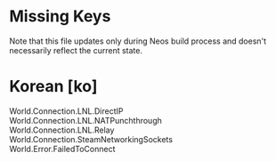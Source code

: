 # Missing Keys
Note that this file updates only during Neos build process and doesn't necessarily reflect the current state.

# Korean [ko]
World.Connection.LNL.DirectIP  
World.Connection.LNL.NATPunchthrough  
World.Connection.LNL.Relay  
World.Connection.SteamNetworkingSockets  
World.Error.FailedToConnect  

